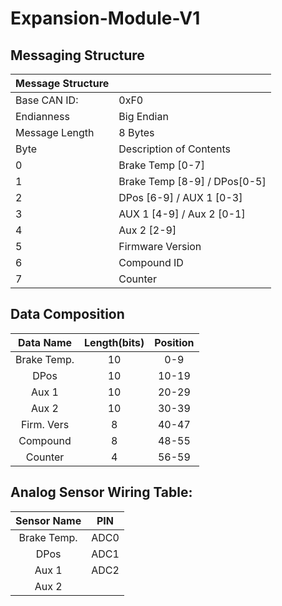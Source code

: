 # Expansion-Module-V1
## Messaging Structure

| Message Structure||
|:---          |:---                          |
|Base CAN ID:  | 0xF0                         |
|Endianness    | Big Endian                   |
|Message Length| 8 Bytes                      |
|Byte          | Description of Contents      |
|0             | Brake Temp [0-7]             |
|1             | Brake Temp [8-9] / DPos[0-5] | 
|2             | DPos [6-9] / AUX 1 [0-3] |
|3             | AUX 1 [4-9] / Aux 2 [0-1]  |
|4             | Aux 2 [2-9]                    |
|5             | Firmware Version             |
|6             | Compound ID                  |
|7             | Counter                      |



## Data Composition
|Data Name  |  Length(bits)  |  Position
|:---:      |:---:     |:---:
|Brake Temp. |  10   |  0-9
|DPos       |  10   |  10-19
|Aux 1 |  10   |  20-29
|Aux 2       |  10   |  30-39   
|Firm. Vers  |  8    |  40-47
|Compound   |  8    |  48-55
|Counter    |  4    |  56-59


## Analog Sensor Wiring Table:
|Sensor Name |  PIN      
|:---:       |:---:
| Brake Temp. | ADC0
| DPos       | ADC1
| Aux 1 | ADC2
| Aux 2       | 
